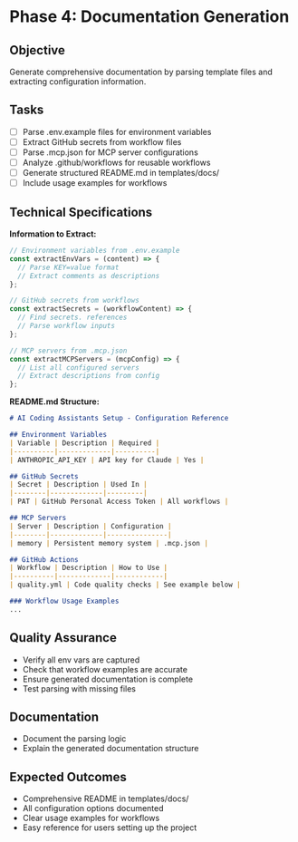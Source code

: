# Phase 4: Documentation Generation

## Objective
Generate comprehensive documentation by parsing template files and extracting configuration information.

## Tasks

- [ ] Parse .env.example files for environment variables
- [ ] Extract GitHub secrets from workflow files
- [ ] Parse .mcp.json for MCP server configurations
- [ ] Analyze .github/workflows for reusable workflows
- [ ] Generate structured README.md in templates/docs/
- [ ] Include usage examples for workflows

## Technical Specifications

**Information to Extract:**
```javascript
// Environment variables from .env.example
const extractEnvVars = (content) => {
  // Parse KEY=value format
  // Extract comments as descriptions
};

// GitHub secrets from workflows
const extractSecrets = (workflowContent) => {
  // Find secrets. references
  // Parse workflow inputs
};

// MCP servers from .mcp.json
const extractMCPServers = (mcpConfig) => {
  // List all configured servers
  // Extract descriptions from config
};
```

**README.md Structure:**
```markdown
# AI Coding Assistants Setup - Configuration Reference

## Environment Variables
| Variable | Description | Required |
|----------|-------------|----------|
| ANTHROPIC_API_KEY | API key for Claude | Yes |

## GitHub Secrets
| Secret | Description | Used In |
|--------|-------------|---------|
| PAT | GitHub Personal Access Token | All workflows |

## MCP Servers
| Server | Description | Configuration |
|--------|-------------|---------------|
| memory | Persistent memory system | .mcp.json |

## GitHub Actions
| Workflow | Description | How to Use |
|----------|-------------|------------|
| quality.yml | Code quality checks | See example below |

### Workflow Usage Examples
...
```

## Quality Assurance

- Verify all env vars are captured
- Check that workflow examples are accurate
- Ensure generated documentation is complete
- Test parsing with missing files

## Documentation

- Document the parsing logic
- Explain the generated documentation structure

## Expected Outcomes

- Comprehensive README in templates/docs/
- All configuration options documented
- Clear usage examples for workflows
- Easy reference for users setting up the project